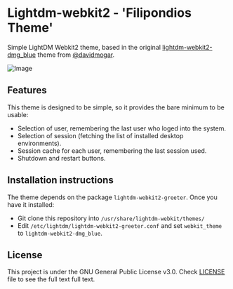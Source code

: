 # Lightdm-webkit2 - 'Filipondios Theme'

Simple LightDM Webkit2 theme, based in the original <a href="https://github.com/davidmogar/lightdm-webkit2-dmg_blue">lightdm-webkit2-dmg_blue</a> theme 
from <a href="https://github.com/davidmogar">@davidmogar</a>.

![Image](https://github.com/davidmogar/lightdm-webkit2-dmg_blue/blob/resources/dmg_blue.png)

## Features

This theme is designed to be simple, so it provides the bare minimum to be usable:
* Selection of user, remembering the last user who loged into the system.
* Selection of session (fetching the list of installed desktop environments).
* Session cache for each user, remembering the last session used.
* Shutdown and restart buttons.

## Installation instructions

The theme depends on the package `lightdm-webkit2-greeter`. Once you have it installed:

* Git clone this repository into `/usr/share/lightdm-webkit/themes/`
* Edit `/etc/lightdm/lightdm-webkit2-greeter.conf` and set `webkit_theme` to `lightdm-webkit2-dmg_blue`.


## License

This project is under the GNU General Public License v3.0. Check [LICENSE](https://github.com/davidmogar/lightdm-webkit2-dmg_blue/blob/master/LICENSE) file to see the full text full text.
